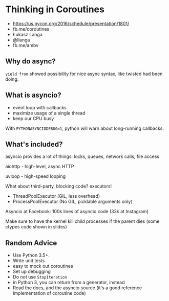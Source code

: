 Thinking in Coroutines
======================

* https://us.pycon.org/2016/schedule/presentation/1801/
* fb.me/coroutines
* Łukasz Langa
* @llanga
* fb.me/ambv

Why do async?
-------------

`yield from` showed possibility for nice async syntax, like twisted
had been doing.

What is asyncio?
----------------

* event loop with callbacks
* maximize usage of a single thread
* keep our CPU busy

With `PYTHONASYNCIODEBUG=1`, python will warn about long-running callbacks.

What's included?
----------------
asyncio provides a lot of things: locks, queues, network calls, file access

aiohttp - high-level, async HTTP

uvloop - high-speed looping

What about third-party, blocking code? executors!
* ThreadPoolExecutor (GIL, less overhead)
* ProcessPoolExecutor (No GIL, picklable arguments only)

Asyncio at Facebook: 100k lines of asyncio code (33k at Instagram)

Make sure to have the kernel kill child processes if the parent dies
(some ctypes code shown in slides)

Random Advice
-------------
* Use Python 3.5+.
* Write unit tests
 * easy to mock out coroutines
* Set up debugging
* Do *not* use `StopIteration`
 * in Python 3, you can return from a generator, instead
* Read the docs, and the asyncio source (it's a good reference implementation
  of coroutine code)
